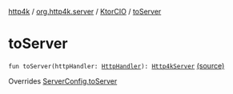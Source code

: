 [http4k](../../index.md) / [org.http4k.server](../index.md) / [KtorCIO](index.md) / [toServer](./to-server.md)

# toServer

`fun toServer(httpHandler: `[`HttpHandler`](../../org.http4k.core/-http-handler.md)`): `[`Http4kServer`](../-http4k-server/index.md) [(source)](https://github.com/http4k/http4k/blob/master/http4k-server-ktorcio/src/main/kotlin/org/http4k/server/KtorCIO.kt#L30)

Overrides [ServerConfig.toServer](../-server-config/to-server.md)

